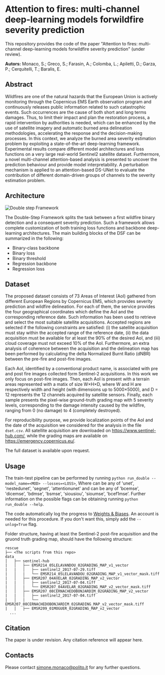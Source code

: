 # Attention to fires: multi-channel deep-learning models forwildfire severity prediction

This repository provides the code of the paper "Attention to fires: multi-channel deep-learning models forwildfire severity prediction" (under review).

**Autors:** Monaco, S.; Greco, S.; Farasin, A.; Colomba, L.; Apiletti, D.; Garza, P.; Cerquitelli, T.; Baralis, E.

## Abstract
Wildfires are one of the natural hazards that the European Union is actively monitoring through the Copernicus EMS Earth observation program and continuously releases public information related to such catastrophic events. Such occurrences are the cause of both short and long terms damages. Thus, to limit their impact and plan the restoration process, a rapid intervention by authorities is needed, which can be enhanced by the use of satellite imagery and automatic burned area delineation methodologies, accelerating the response and the decision-making processes. In this context, we analyze the burned area severity estimation problem by exploiting a state-of-the-art deep-learning framework. Experimental results compare different model architectures and loss functions on a very large real-world Sentinel2 satellite dataset. Furthermore, a novel multi-channel attention-based analysis is presented to uncover the prediction behaviour and provide model interpretability. A perturbation mechanism is applied to an attention-based DS-UNet to evaluate the contribution of different domain-driven groups of channels to the severity estimation problem.

## Architecture
![Double step Framework](http://dbdmg.polito.it/dbdmg_web/wp-content/uploads/2021/10/dsf.png)

The Double-Step Framework splits the task between a first wildfire binary detection and a consequent severity prediction. Such a framework allows complete customization of both training loss functions and backbone deep-learning architectures.
The main building blocks of the DSF can be summarized in the following:
 - Binary-class backbone
 - Binary loss
 - Binary threshold
 - Regression backbone
 - Regression loss
## Dataset
The proposed dataset consists of 73 Areas of Interest (AoI) gathered from different European Regions by Copernicus EMS, which provides severity prediction and wildfire delineation. For each of them, the service provides the four geographical coordinates which define the AoI and the corresponding reference date. Such information has been used to retrieve and select the most suitable satellite acquisitions. Accepted regions are selected if the following constraints are satisfied: (i) the satellite acquisition must stay within the accepted range of the reference date, (ii) the data acquisition must be available for at least the 90\% of the desired AoI, and (iii) cloud coverage must not exceed 10\% of the AoI. Furthermore, an extra analysis of coherence between the acquisition and the delineation map has been performed by calculating the delta Normalized Burnt Ratio (dNBR) between the pre-fire and post-fire images.

Each AoI, identified by a conventional product name, is associated with pre and post fire images collected form Sentinel-2 acquisitions. In this work we only focus on post-fire images. Then, each AoI is present with a terrain areas represented with a matix of size W×H×D, where W and H are respectively width and height (with dimensions up to 5000×5000), and D = 12 represents the 12 channels acquired by satellite sensors.
Finally, each sample presents the pixel-wise ground-truth grading map with 5 severity levels, corresponding to the damage intensity caused by the wildfire, ranging from 0 (no damage) to 4 (completely destroyed).

For reproducibility purpose, we provide localization points of the AoI and the date of the acquisition we considered for the analysis in the file ```dset.csv```. All satellite acquisition are downloaded on https://www.sentinel-hub.com/, while the grading maps are available on https://emergency.copernicus.eu/.

The full dataset is available upon request.
## Usage
The train-test pipeline can be performed by running ```python run_double --model_name=<MOD> --losses=<LOSS>```, Where <MOD> can be any of 'unet', 'nestedunet', 'segnet', 'attentionunet' and <LOSS> can be any of 'bcemse', 'dicemse', 'bdmse', 'bsmse', 'siousiou', 'sioumse', 'bcef1mse'. Further information on the possible flags can be obtaining running ```python run_double --help```. 
  
The code automatically log the progress to [Weights & Biases](https://wandb.ai/). An account is needed for this procedure. If you don't want this, simply add the ```--unlog=True``` flag.
  
Folder structure, having at least the Sentinel-2 post-fire acquisition and the gruond truth grading map, should have the following structure:

```
rescue
├── <The scripts from this repo>
data
│   ├── sentinel-hub
|   │   ├── EMSR214_05LELAVANDOU_02GRADING_MAP_v1_vector
|   |   │   ├── sentinel2_2017-07-29.tiff
|   │   |   └── EMSR214_05LELAVANDOU_02GRADING_MAP_v1_vector_mask.tiff
|   │   ├── EMSR207_04AVELAR_02GRADING_MAP_v2_vector
|   |   │   ├── sentinel2_2017-07-04.tiff
|   │   |   └── EMSR207_04AVELAR_02GRADING_MAP_v2_vector_mask.tiff
|   │   ├── EMSR207_08CERNACHEDOBONJARDIM_02GRADING_MAP_v2_vector
|   |   │   ├── sentinel2_2017-07-04.tiff
|   │   |   └── EMSR207_08CERNACHEDOBONJARDIM_02GRADING_MAP_v2_vector_mask.tiff
|   │   ├── EMSR209_01MOGUER_02GRADING_MAP_v2_vector
  ...
```


## Citation
The paper is under revision. Any citation reference will appear here.

## Contacts

Please contact [simone.monaco@polito.it](mailto:simone.monaco@polito.it) for any further questions.

